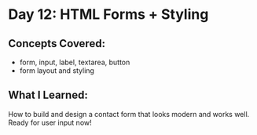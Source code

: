 # Day 12: HTML Forms + Styling

## Concepts Covered:
- form, input, label, textarea, button
- form layout and styling

## What I Learned:
How to build and design a contact form that looks modern and works well. Ready for user input now!
